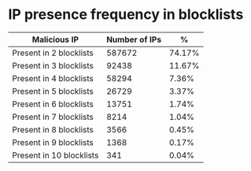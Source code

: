 # IP presence frequency in blocklists
| Malicious IP | Number of IPs | % |
|----|----|----|
| Present in 2 blocklists | 587672 | 74.17% |
| Present in 3 blocklists | 92438 | 11.67% |
| Present in 4 blocklists | 58294 | 7.36% |
| Present in 5 blocklists | 26729 | 3.37% |
| Present in 6 blocklists | 13751 | 1.74% |
| Present in 7 blocklists | 8214 | 1.04% |
| Present in 8 blocklists | 3566 | 0.45% |
| Present in 9 blocklists | 1368 | 0.17% |
| Present in 10 blocklists | 341 | 0.04% |
